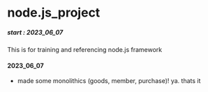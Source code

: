 # node.js_project

##### start : 2023_06_07
This is for training and referencing node.js framework

#### 2023_06_07
- made some monolithics (goods, member, purchase)! ya. thats it
